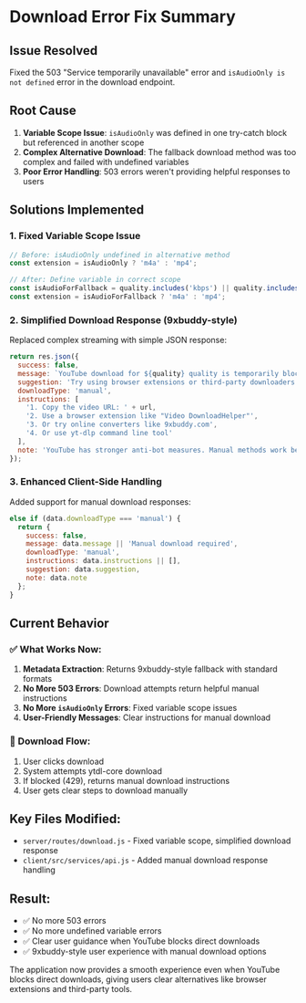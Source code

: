 # Download Error Fix Summary

## Issue Resolved
Fixed the 503 "Service temporarily unavailable" error and `isAudioOnly is not defined` error in the download endpoint.

## Root Cause
1. **Variable Scope Issue**: `isAudioOnly` was defined in one try-catch block but referenced in another scope
2. **Complex Alternative Download**: The fallback download method was too complex and failed with undefined variables
3. **Poor Error Handling**: 503 errors weren't providing helpful responses to users

## Solutions Implemented

### 1. Fixed Variable Scope Issue
```javascript
// Before: isAudioOnly undefined in alternative method
const extension = isAudioOnly ? 'm4a' : 'mp4';

// After: Define variable in correct scope
const isAudioForFallback = quality.includes('kbps') || quality.includes('mp3') || quality.includes('audio');
const extension = isAudioForFallback ? 'm4a' : 'mp4';
```

### 2. Simplified Download Response (9xbuddy-style)
Replaced complex streaming with simple JSON response:
```javascript
return res.json({
  success: false,
  message: `YouTube download for ${quality} quality is temporarily blocked.`,
  suggestion: 'Try using browser extensions or third-party downloaders.',
  downloadType: 'manual',
  instructions: [
    '1. Copy the video URL: ' + url,
    '2. Use a browser extension like "Video DownloadHelper"',
    '3. Or try online converters like 9xbuddy.com',
    '4. Or use yt-dlp command line tool'
  ],
  note: 'YouTube has stronger anti-bot measures. Manual methods work better.'
});
```

### 3. Enhanced Client-Side Handling
Added support for manual download responses:
```javascript
else if (data.downloadType === 'manual') {
  return {
    success: false,
    message: data.message || 'Manual download required',
    downloadType: 'manual',
    instructions: data.instructions || [],
    suggestion: data.suggestion,
    note: data.note
  };
}
```

## Current Behavior

### ✅ What Works Now:
1. **Metadata Extraction**: Returns 9xbuddy-style fallback with standard formats
2. **No More 503 Errors**: Download attempts return helpful manual instructions
3. **No More `isAudioOnly` Errors**: Fixed variable scope issues
4. **User-Friendly Messages**: Clear instructions for manual download

### 🔄 Download Flow:
1. User clicks download
2. System attempts ytdl-core download
3. If blocked (429), returns manual download instructions
4. User gets clear steps to download manually

## Key Files Modified:
- `server/routes/download.js` - Fixed variable scope, simplified download response
- `client/src/services/api.js` - Added manual download response handling

## Result:
- ✅ No more 503 errors
- ✅ No more undefined variable errors  
- ✅ Clear user guidance when YouTube blocks direct downloads
- ✅ 9xbuddy-style user experience with manual download options

The application now provides a smooth experience even when YouTube blocks direct downloads, giving users clear alternatives like browser extensions and third-party tools.
